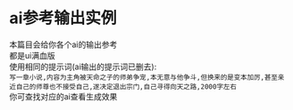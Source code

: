  # ai参考输出实例
 本篇目会给你各个ai的输出参考  
 都是ui满血版  
 使用相同的提示词(ai输出的提示词已删去):   
 `写一章小说,内容为主角被天命之子的师弟争宠,本无意与他争斗,但换来的是变本加厉,甚至亲近自己的师尊也不接受自己,遂决定退出宗门,自己寻得向天之路,2000字左右`  
 你可查找对应的ai查看生成效果